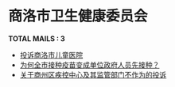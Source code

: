 # 商洛市卫生健康委员会
__TOTAL MAILS : 3__
- [投诉商洛市儿童医院](../../categories/mails/7213.md)
- [为何全市接种疫苗变成单位政府人员先接种？](../../categories/mails/7197.md)
- [关于商州区疾控中心及其监管部门不作为的投诉](../../categories/mails/5527.md)